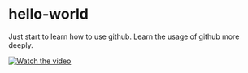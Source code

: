 # hello-world
Just start to learn how to use github.
Learn the usage of github more deeply.

[![Watch the video](https://i.imgur.com/vKb2F1B.png)](https://youtu.be/vt5fpE0bzSY)
